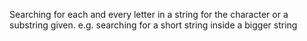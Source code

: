 Searching for each and every letter in a string for the character or a substring given.
e.g. searching for a short string inside a bigger string

